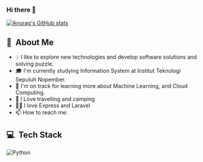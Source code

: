 ### Hi there 👋

[![Anurag's GitHub stats](https://github-readme-stats.vercel.app/api?username=kevinwiwaha)](https://github.com/kevinwiwaha/github-readme-stats)

## 👋 &nbsp;About Me
- 💡  I like to explore new technologies and develop software solutions and solving puzzle.
- 🎓  I'm currently studying Information System at Institut Teknologi Sepuluh Nopember.
- 🌱  I'm on track for learning more about Machine Learning, and Cloud Computing. 
- 🥾 I Love travelling and camping
- 🐱‍👤 I love Express and Laravel
- 📫 How to reach me: 

## 💻 &nbsp;Tech Stack
![Python](https://img.shields.io/badge/-Python-05122A?style=flat&logo=python)

